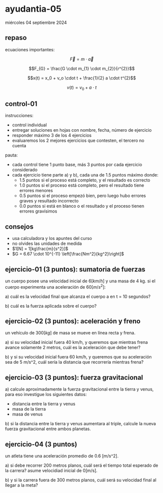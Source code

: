 # ayudantia-05

miércoles 04 septiembre 2024

## repaso

ecuaciones importantes:

$$\vec{F} = m \cdot \vec{a}$$

$$F_{G} = \frac{G \cdot m_{1} \cdot m_{2}}{r^{2}}$$

$$x(t) = x_0 + v_o \cdot t + \frac{1}{2} a \cdot t^{2}$$

$$v(t) = v_0 + a \cdot t$$

## control-01

instrucciones:

- control individual
- entregar soluciones en hojas con nombre, fecha, número de ejercicio
- responder máximo 3 de los 4 ejercicios
- evaluaremos los 2 mejores ejercicios que contesten, el tercero no cuenta

pauta:

- cada control tiene 1 punto base, más 3 puntos por cada ejercicio considerado
- cada ejercicio tiene parte a) y b), cada una de 1.5 puntos máximo donde:
  - 1.5 puntos si el proceso está completo, y el resultado es correcto
  - 1.0 puntos si el proceso está completo, pero el resultado tiene errores menores
  - 0.5 puntos si el proceso empezó bien, pero luego hubo errores graves y resultado incorrecto
  - 0.0 puntos si está en blanco o el resultado y el proceso tienen errores gravísimos

## consejos

- usa calculadora y los apuntes del curso
- no olvides las unidades de medida
- $1[N] = 1[kg\frac{m}{s^2}]$
- $G = 6.67 \cdot 10^{-11} \left[\frac{Nm^2}{kg^2}\right]$

## ejercicio-01 (3 puntos): sumatoria de fuerzas

un cuerpo posee una velocidad inicial de $6[km/h]$ y una masa de 4 kg. si el cuerpo experimenta una aceleración de $60[m/s^2]$:

a) cuál es la velocidad final que alcanza el cuerpo a en t = 10 segundos?

b) cuál es la fuerza aplicada sobre el cuerpo?

## ejercicio-02 (3 puntos): aceleración y freno

un vehículo de $300[kg]$ de masa se mueve en línea recta y frena.

a) si su velocidad inicial fuera 40 km/h, y queremos que mientras frena avance solamente 2 metros, cuál es la aceleración que debe tener?

b) y si su velocidad inicial fuera 60 km/h, y queremos que su aceleración sea de 5 m/s^2, cuál sería la distancia que recorrería mientras frena?

## ejercicio-03 (3 puntos): fuerza gravitacional

a) calcule aproximadamente la fuerza gravitacional entre la tierra y venus, para eso investigue los siguientes datos:

- distancia entre la tierra y venus
- masa de la tierra
- masa de venus

b) si la distancia entre la tierra y venus aumentara al triple, calcule la nueva fuerza gravitacional entre ambos planetas.

## ejercicio-04 (3 puntos)

un atleta tiene una aceleración promedio de 0.6 [m/s^2].

a) si debe recorrer 200 metros planos, cuál será el tiempo total esperado de la carrera? asume velocidiad inicial de 0[m/s].

b) y si la carrera fuera de 300 metros planos, cuál será su velocidad final al llegar a la meta?